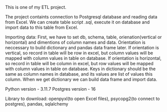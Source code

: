 This is one of my ETL project.

The project containts connection to Postgresql database and reading data from Excel.
We can create table script .sql, execute it on database and import data to this table from Excel.

Importing data:
First, we have to set db, schema, table, orienation(vertical or horizontal) and dimentions of column names and data.
Orientation is neccessary to build dictionary and pandas data frame later.
If orientation is vertical, so record in table will be row in excel, but column values will be mapped with column values in table on database.
If orientation is horizontal, so record in table will be column in excel, but row values will be mapped with column values in table on database.
Keys in dictionary should be the same as column names in database, and its values are list of values this column. When we get dictionary we can build data frame
and import data.

Python version - 3.11.7
Postgres version - 16

Library to download: openpyxl(to open Excel files), psycopg2(to connect to postgres), pandas, sqlalchemy
